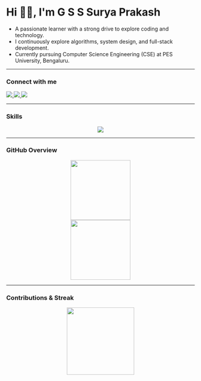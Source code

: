 # Hi 👋🏻, I'm G S S Surya Prakash

- A passionate learner with a strong drive to explore coding and technology.  
- I continuously explore algorithms, system design, and full-stack development.
- Currently pursuing Computer Science Engineering (CSE) at PES University, Bengaluru.  

---

### Connect with me
<p align="left">
  <a href="https://linkedin.com/in/g-s-s-surya-prakash" target="blank">
    <img src="https://img.shields.io/badge/LinkedIn-blue?style=for-the-badge&logo=linkedin" />
  </a>
  <a href="https://www.leetcode.com/gsurya_05" target="blank">
    <img src="https://img.shields.io/badge/LeetCode-orange?style=for-the-badge&logo=leetcode" />
  </a>
  <a href="mailto:gonellasurya2005@gmail.com">
    <img src="https://img.shields.io/badge/Gmail-red?style=for-the-badge&logo=gmail&logoColor=white" />
  </a>
</p>

---

### Skills
<p align="center">
  <a href="https://github.com/GSuryaP">
    <img src="https://skillicons.dev/icons?i=python,c,cpp,html,css,js,react,vite,git,github,grafana,docker,figma,linux,ubuntu,mysql,mongodb,sqlite,express,nodejs,tensorflow,pytorch,wordpress,matlab,anaconda" />
  </a>
</p>

<!--<p align="center"> <img src="https://komarev.com/ghpvc/?username=gsuryap&label=Profile%20views&color=0e75b6&style=flat" alt="gsuryap" /> </p>-->

---

### GitHub Overview  

<p align="center">
  <img src="https://github-readme-stats.vercel.app/api/top-langs/?username=GSuryaP&layout=compact&hide_border=true&theme=tokyonight" height="160" /><br/>
  <img src="https://github-readme-stats.vercel.app/api?username=GSuryaP&show_icons=true&include_all_commits=true&hide_border=true&count_private=true&theme=tokyonight&hide=contribs&rank_icon=grade" height="160" />
</p>

---

### Contributions & Streak  

<p align="center">
  <img src="https://streak-stats.demolab.com?user=GSuryaP&theme=tokyonight&hide_border=true&date_format=j%20M%5B%20Y%5D" height="180"/>
</p>

